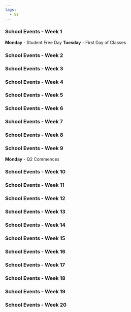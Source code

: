 ```yaml
---
tags:
  - S1
---
```

### School Events - Week 1
**Monday** - Student Free Day
**Tuesday** - First Day of Classes

### School Events - Week 2

### School Events - Week 3

### School Events - Week 4


### School Events - Week 5


### School Events - Week 6

### School Events - Week 7


### School Events - Week 8


### School Events - Week 9
**Monday** - Q2 Commences

### School Events - Week 10


### School Events - Week 11


### School Events - Week 12

### School Events - Week 13

### School Events - Week 14

### School Events - Week 15

### School Events - Week 16

### School Events - Week 17


### School Events - Week 18

### School Events - Week 19

### School Events - Week 20
